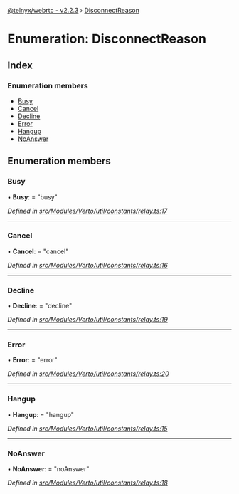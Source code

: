 [@telnyx/webrtc - v2.2.3](../README.md) › [DisconnectReason](disconnectreason.md)

# Enumeration: DisconnectReason

## Index

### Enumeration members

* [Busy](disconnectreason.md#busy)
* [Cancel](disconnectreason.md#cancel)
* [Decline](disconnectreason.md#decline)
* [Error](disconnectreason.md#error)
* [Hangup](disconnectreason.md#hangup)
* [NoAnswer](disconnectreason.md#noanswer)

## Enumeration members

###  Busy

• **Busy**: = "busy"

*Defined in [src/Modules/Verto/util/constants/relay.ts:17](https://github.com/team-telnyx/webrtc/blob/main/packages/js/src/Modules/Verto/util/constants/relay.ts#L17)*

___

###  Cancel

• **Cancel**: = "cancel"

*Defined in [src/Modules/Verto/util/constants/relay.ts:16](https://github.com/team-telnyx/webrtc/blob/main/packages/js/src/Modules/Verto/util/constants/relay.ts#L16)*

___

###  Decline

• **Decline**: = "decline"

*Defined in [src/Modules/Verto/util/constants/relay.ts:19](https://github.com/team-telnyx/webrtc/blob/main/packages/js/src/Modules/Verto/util/constants/relay.ts#L19)*

___

###  Error

• **Error**: = "error"

*Defined in [src/Modules/Verto/util/constants/relay.ts:20](https://github.com/team-telnyx/webrtc/blob/main/packages/js/src/Modules/Verto/util/constants/relay.ts#L20)*

___

###  Hangup

• **Hangup**: = "hangup"

*Defined in [src/Modules/Verto/util/constants/relay.ts:15](https://github.com/team-telnyx/webrtc/blob/main/packages/js/src/Modules/Verto/util/constants/relay.ts#L15)*

___

###  NoAnswer

• **NoAnswer**: = "noAnswer"

*Defined in [src/Modules/Verto/util/constants/relay.ts:18](https://github.com/team-telnyx/webrtc/blob/main/packages/js/src/Modules/Verto/util/constants/relay.ts#L18)*
